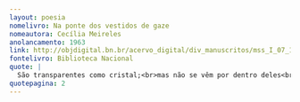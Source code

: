 ```yaml
---
layout: poesia
nomelivro: Na ponte dos vestidos de gaze
nomeautora: Cecília Meireles
anolancamento: 1963
link: http://objdigital.bn.br/acervo_digital/div_manuscritos/mss_I_07_12_033B_n06/mss_I_07_12_033B_n06.pdf
fontelivro: Biblioteca Nacional
quote: |
  São transparentes como cristal;<br>mas não se vêm por dentro deles<br>nem ossos nem veias.
quotepagina: 2
---
```

